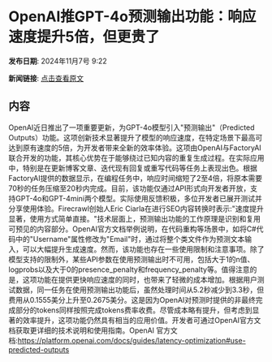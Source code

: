 # OpenAI推GPT-4o预测输出功能：响应速度提升5倍，但更贵了

**发布日期**: 2024年11月7号 9:22

**新闻链接**: [点击查看原文](https://www.aibase.com/zh/news/13055)

## 内容

OpenAI近日推出了一项重要更新，为GPT-4o模型引入"预测输出"（Predicted Outputs）功能。这项创新技术显著提升了模型的响应速度，在特定场景下最高可达到原有速度的5倍，为开发者带来全新的效率体验。这项由OpenAI与FactoryAI联合开发的功能，其核心优势在于能够绕过已知内容的重复生成过程。在实际应用中，特别是在更新博客文章、迭代现有回复或重写代码等任务上表现出色。根据FactoryAI提供的数据显示，在编程任务中，响应时间缩短了2至4倍，将原本需要70秒的任务压缩至20秒内完成。目前，该功能仅通过API形式向开发者开放，支持GPT-4o和GPT-4mini两个模型。实际使用反馈积极，多位开发者已展开测试并分享使用体验。Firecrawl创始人Eric Ciarla在进行SEO内容转换时表示:"速度提升显著，使用方式简单直接。"技术层面上，预测输出功能的工作原理是识别和复用可预见的内容部分。OpenAI官方文档举例说明，在代码重构等场景中，如将C#代码中的"Username"属性修改为"Email"时，通过将整个类文件作为预测文本输入，可以大幅提升生成速度。然而，该功能也存在一些使用限制和注意事项。除了模型支持的限制外，某些API参数在使用预测输出时不可用，包括大于1的n值、logprobs以及大于0的presence_penalty和frequency_penalty等。值得注意的是，这项功能在提供更快响应速度的同时，也带来了轻微的成本增加。根据用户测试数据，同一任务在使用预测输出功能后，虽然处理时间从5.2秒减少到3.3秒，但费用从0.1555美分上升至0.2675美分。这是因为OpenAI对预测时提供的非最终完成部分的tokens同样按照完成tokens费率收费。尽管成本略有提升，但考虑到显著的效率提升，这项功能仍然具有相当的应用价值。开发者可通过OpenAI官方文档获取更详细的技术说明和使用指南。OpenAI 官方文档:https://platform.openai.com/docs/guides/latency-optimization#use-predicted-outputs
